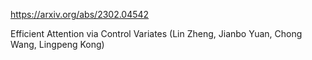 https://arxiv.org/abs/2302.04542

Efficient Attention via Control Variates (Lin Zheng, Jianbo Yuan, Chong Wang, Lingpeng Kong)
